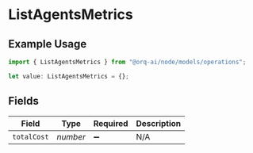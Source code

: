 # ListAgentsMetrics

## Example Usage

```typescript
import { ListAgentsMetrics } from "@orq-ai/node/models/operations";

let value: ListAgentsMetrics = {};
```

## Fields

| Field              | Type               | Required           | Description        |
| ------------------ | ------------------ | ------------------ | ------------------ |
| `totalCost`        | *number*           | :heavy_minus_sign: | N/A                |
